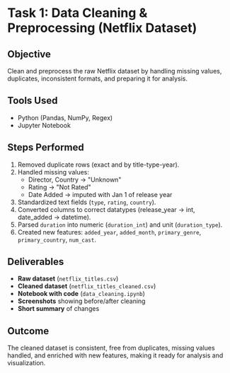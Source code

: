 # Task 1: Data Cleaning & Preprocessing (Netflix Dataset)

## Objective
Clean and preprocess the raw Netflix dataset by handling missing values, duplicates, inconsistent formats, and preparing it for analysis.

## Tools Used
- Python (Pandas, NumPy, Regex)
- Jupyter Notebook

## Steps Performed
1. Removed duplicate rows (exact and by title-type-year).  
2. Handled missing values:  
   - Director, Country → "Unknown"  
   - Rating → "Not Rated"  
   - Date Added → imputed with Jan 1 of release year  
3. Standardized text fields (`type`, `rating`, `country`).  
4. Converted columns to correct datatypes (release_year → int, date_added → datetime).  
5. Parsed `duration` into numeric (`duration_int`) and unit (`duration_type`).  
6. Created new features: `added_year`, `added_month`, `primary_genre`, `primary_country`, `num_cast`.  

## Deliverables
- **Raw dataset** (`netflix_titles.csv`)  
- **Cleaned dataset** (`netflix_titles_cleaned.csv`)  
- **Notebook with code** (`data_cleaning.ipynb`)  
- **Screenshots** showing before/after cleaning  
- **Short summary** of changes  

## Outcome
The cleaned dataset is consistent, free from duplicates, missing values handled, and enriched with new features, making it ready for analysis and visualization.

